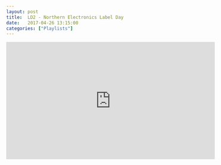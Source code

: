 ```yaml
---
layout: post
title:  LD2 - Northern Electronics Label Day
date:   2017-04-26 13:15:00
categories: ["Playlists"]
---
```


<iframe align="center" width="560" height="315" src="https://www.youtube.com/embed/videoseries?list=PLXG1UxdN3qL9Wa5R69AXxP4lkfCzdtldK" frameborder="0" allowfullscreen></iframe>
